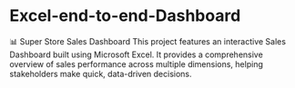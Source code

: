 # Excel-end-to-end-Dashboard
📊 Super Store Sales Dashboard This project features an interactive Sales Dashboard built using Microsoft Excel. It provides a comprehensive overview of sales performance across multiple dimensions, helping stakeholders make quick, data-driven decisions.
